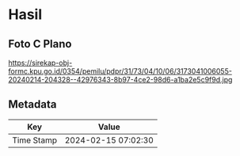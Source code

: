 # Hasil

## Foto C Plano

https://sirekap-obj-formc.kpu.go.id/0354/pemilu/pdpr/31/73/04/10/06/3173041006055-20240214-204328--42976343-8b97-4ce2-98d6-a1ba2e5c9f9d.jpg


## Metadata

| Key        | Value               |
| ---------- | ------------------- |
| Time Stamp | 2024-02-15 07:02:30 |



